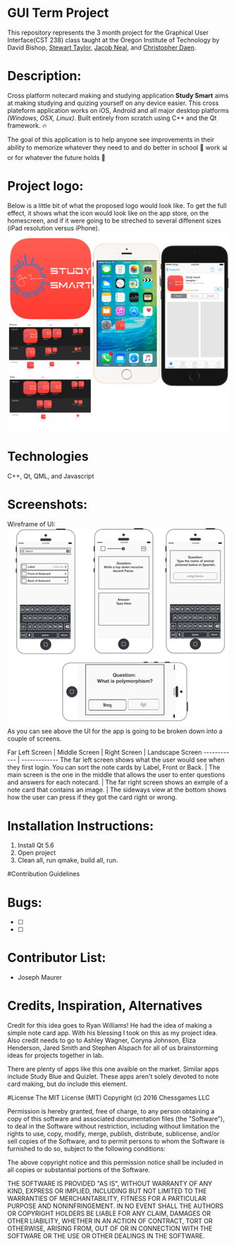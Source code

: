 # GUI Term Project
This repository represents the 3 month project for the Graphical User Interface(CST 238) class taught at the Oregon Institute of Technology by David Bishop, [Stewart Taylor](https://github.com/StewartTaylor), [Jacob Neal](https://github.com/jacobneal), and [Christopher Daen](https://github.com/Tpimp).

# Description: 
Cross platform notecard making and studying application **Study Smart** aims at making studying and quizing yourself on any device easier. This cross plateform application works on iOS, Android and all major desktop platforms *(Windows, OSX, Linux)*. Built entirely from scratch using C++ and the Qt framework. :fire:

The goal of this application is to help anyone see improvements in their ability to memorize whatever they need to and do better in school :memo: work :bar_chart: or for whatever the future holds :crystal_ball:

# Project logo:
Below is a little bit of what the proposed logo would look like. To get the full effect, it shows what the icon would look like on the app store, on the homescreen, and if it were going to be streched to several diffenent sizes (iPad resolution versus iPhone). 
![alt tag](https://github.com/maurerpower12/GUI/blob/master/Study%20smart%20mock%203.jpg)

# Technologies
C++, Qt, QML, and Javascript

# Screenshots: 
Wireframe of UI: 
![alt tag](https://github.com/maurerpower12/GUI/blob/master/Study%20Smart%20StoryBoard.jpg)
As you can see above the UI for the app is going to be broken down into a couple of screens.


Far Left Screen | Middle Screen | Right Screen | Landscape Screen
------------ | -------------
The far left screen shows what the user would see when they first login. You can sort the note cards by Label, Front or Back. |  The main screen is the one in the middle that allows the user to enter questions and answers for each notecard. | The far right screen shows an exmple of a note card that contains an image. | The sideways view at the bottom shows how the user can press if they got the card right or wrong.


# Installation Instructions: 
1. Install Qt 5.6 
2. Open project 
3. Clean all, run qmake, build all, run. 

#Contribution Guidelines

# Bugs:
- [ ] 
- [ ] 

# Contributor List:
* Joseph Maurer

# Credits, Inspiration, Alternatives
Credit for this idea goes to Ryan Williams! He had the idea of making a simple note card app. With his blessing I took on this as my project idea. Also credit needs to go to Ashley Wagner, Coryna Johnson, Eliza Henderson, Jared Smith and Stephen Alspach for all of us brainstorming ideas for projects together in lab. 

There are plenty of apps like this one avaible on the market. Similar apps include Study Blue and Quizlet. These apps aren't solely devoted to note card making, but do include this element. 


#License
The MIT License (MIT)
Copyright (c) 2016 Chessgames LLC

Permission is hereby granted, free of charge, to any person obtaining a copy of this software and associated documentation files (the "Software"), to deal in the Software without restriction, including without limitation the rights to use, copy, modify, merge, publish, distribute, sublicense, and/or sell copies of the Software, and to permit persons to whom the Software is furnished to do so, subject to the following conditions:

The above copyright notice and this permission notice shall be included in all copies or substantial portions of the Software.

THE SOFTWARE IS PROVIDED "AS IS", WITHOUT WARRANTY OF ANY KIND, EXPRESS OR IMPLIED, INCLUDING BUT NOT LIMITED TO THE WARRANTIES OF MERCHANTABILITY, FITNESS FOR A PARTICULAR PURPOSE AND NONINFRINGEMENT. IN NO EVENT SHALL THE AUTHORS OR COPYRIGHT HOLDERS BE LIABLE FOR ANY CLAIM, DAMAGES OR OTHER LIABILITY, WHETHER IN AN ACTION OF CONTRACT, TORT OR OTHERWISE, ARISING FROM, OUT OF OR IN CONNECTION WITH THE SOFTWARE OR THE USE OR OTHER DEALINGS IN THE SOFTWARE.

